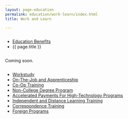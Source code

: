 ```yaml
---
layout: page-education
permalink: education/work-learn/index.html
title: Work and Learn

---
```


<div class="splash" markdown="0">
<div class="row" markdown="0">
<div class="small-12 columns" markdown="0">

<ul class="breadcrumbs" role="menubar" aria-label="Primary">
<li class="parent"><a href="{{ site.url }}/education/">Education Benefits</a></li>
<li class="active">{{ page.title }}</li>
</ul>

</div>
</div>
</div>

<div class="main" role="main" markdown="0">

<!-- <div class="action-bar">
  <div class="row">
    <div class="small-12 columns">
      <a class="button small start" href="{{ site.url}}/disability-benefits/get/">Apply for Disability Benefits</a>
    </div>
  </div>  
</div> -->

<div class="section one" markdown="0">
<div class="primary" markdown="0">
<div class="row" markdown="0">
<div class="small-12 columns" markdown="1">

Coming soon.

</div>
</div>
</div>

<div class="navigation">
  <div class="row">
    <div class="small-12 columns">
          <ul class="small-block-grid-1 medium-block-grid-3 cards small">
            <li>
              <a href="{{ site.url }}/education/work-learn/workstudy/">Workstudy</a>
            </li>
            <li>
              <a href="{{ site.url }}/education/work-learn/job-and-apprenticeship/">On-The-Job and Apprenticeship</a>
            </li>
            <li>
              <a href="{{ site.url }}/education/work-learn/co-op-training/">Co-Op Training</a>
            </li>
            <li>
              <a href="{{ site.url }}/education/work-learn/non-college-degree-program/">Non-College Degree Program</a>
            </li>
            <li>
              <a href="{{ site.url }}/education/work-learn/accelerated-payments/">Accelerated Payments For High-Technology Programs</a>
            </li>
            <li>
              <a href="{{ site.url }}/education/work-learn/independent-distance-learning/">Independent and Distance Learning Training</a>
            </li>
            <li>
              <a href="{{ site.url }}/education/work-learn/correspondence-training/">Correspondence Training</a>
            </li>
            <li>
              <a href="{{ site.url }}/education/work-learn/foreign-programs/">Foreign Programs</a>
            </li>
          </ul>
        </div>
      </div>
</div>

</div>

